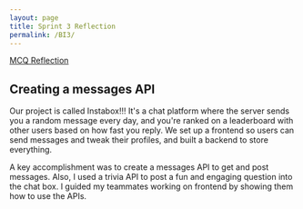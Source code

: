 ```yaml
---
layout: page
title: Sprint 3 Reflection
permalink: /BI3/
---
```


<a href="/adi_student/mcq/">MCQ Reflection</a>

## Creating a messages API

Our project is called Instabox!!! It's a chat platform where the server sends you a random message every day, and you're ranked on a leaderboard with other users based on how fast you reply. We set up a frontend so users can send messages and tweak their profiles, and built a backend to store everything.

A key accomplishment was to create a messages API to get and post messages. Also, I used a trivia API to post a fun and engaging question into the chat box. I guided my teammates working on frontend by showing them how to use the APIs.

<script src="https://utteranc.es/client.js"
        repo="adik1025/adi_student"
        issue-term="pathname"
        theme="github-light"
        crossorigin="anonymous"
        async>
</script>
